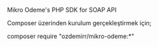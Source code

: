 Mikro Odeme's PHP SDK for SOAP API

Composer üzerinden kurulum gerçekleştirmek için;

composer require "ozdemirr/mikro-odeme:*"
